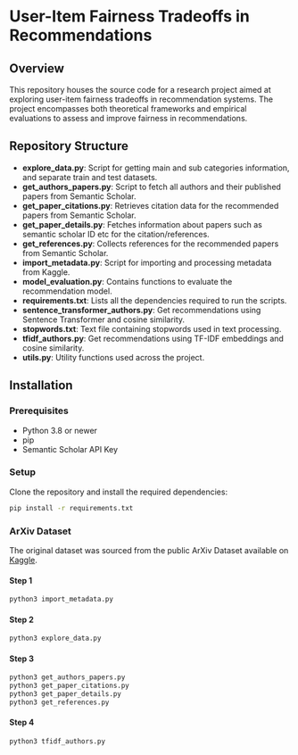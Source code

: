 # User-Item Fairness Tradeoffs in Recommendations


## Overview
This repository houses the source code for a research project aimed at exploring user-item fairness tradeoffs in recommendation systems. The project encompasses both theoretical frameworks and empirical evaluations to assess and improve fairness in recommendations.

## Repository Structure
- **explore_data.py**: Script for getting main and sub categories information, and separate train and test datasets.
- **get_authors_papers.py**: Script to fetch all authors and their published papers from Semantic Scholar.
- **get_paper_citations.py**: Retrieves citation data for the recommended papers from Semantic Scholar.
- **get_paper_details.py**: Fetches information about papers such as semantic scholar ID etc for the citation/references.
- **get_references.py**: Collects references for the recommended papers from Semantic Scholar.
- **import_metadata.py**: Script for importing and processing metadata from Kaggle.
- **model_evaluation.py**: Contains functions to evaluate the recommendation model.
- **requirements.txt**: Lists all the dependencies required to run the scripts.
- **sentence_transformer_authors.py**: Get recommendations using Sentence Transformer and cosine similarity.
- **stopwords.txt**: Text file containing stopwords used in text processing.
- **tfidf_authors.py**: Get recommendations using TF-IDF embeddings and cosine similarity.
- **utils.py**: Utility functions used across the project.


## Installation

### Prerequisites
- Python 3.8 or newer
- pip
- Semantic Scholar API Key

### Setup
Clone the repository and install the required dependencies:
```bash
pip install -r requirements.txt
```

### ArXiv Dataset
The original dataset was sourced from the public ArXiv Dataset available on [Kaggle](https://www.kaggle.com/datasets/Cornell-University/arxiv/data).

#### Step 1
```bash
python3 import_metadata.py
```
#### Step 2
```bash
python3 explore_data.py
```
#### Step 3
```bash
python3 get_authors_papers.py
python3 get_paper_citations.py
python3 get_paper_details.py
python3 get_references.py
```
#### Step 4
```bash
python3 tfidf_authors.py
```
